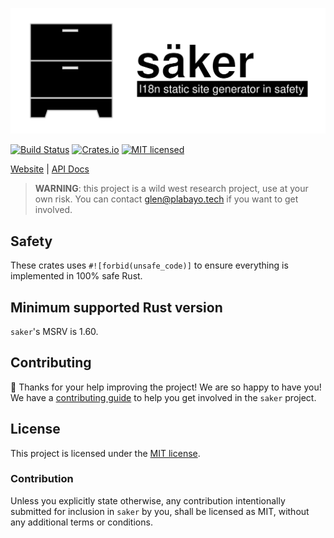 ![saker banner](./docs/img/banner.svg)

[![Build Status][build-status]][build-url]
[![Crates.io][crates-badge]][crates-url]
[![MIT licensed][mit-badge]][mit-url]

[crates-badge]: https://img.shields.io/crates/v/saker.svg
[crates-url]: https://crates.io/crates/saker
[mit-badge]: https://img.shields.io/badge/license-MIT-blue.svg
[mit-url]: https://github.com/plabayo/saker/blob/main/LICENSE
[build-status]: https://github.com/plabayo/saker/actions/workflows/CI.yml/badge.svg?branch=main
[build-url]: https://github.com/plabayo/saker/actions/workflows/CI.yml

[Website](https://github.com/plabayo/saker) |
[API Docs](https://docs.rs/saker)

> **WARNING**: this project is a wild west research project, use at your own risk.
> You can contact [glen@plabayo.tech](mailto:glen@plabayo.tech) if you want to get involved.

## Safety

These crates uses `#![forbid(unsafe_code)]` to ensure everything is implemented in
100% safe Rust.

## Minimum supported Rust version

`saker`'s MSRV is 1.60.

## Contributing

:balloon: Thanks for your help improving the project! We are so happy to have
you! We have a [contributing guide][contributing] to help you get involved in the
`saker` project.

## License

This project is licensed under the [MIT license][license].

### Contribution

Unless you explicitly state otherwise, any contribution intentionally submitted
for inclusion in `saker` by you, shall be licensed as MIT, without any
additional terms or conditions.

[contributing]: https://github.com/plabayo/saker/blob/main/CONTRIBUTING.md
[license]: https://github.com/plabayo/saker/blob/main/saker/LICENSE
